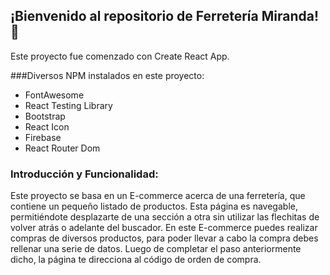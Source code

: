 ## ¡Bienvenido al repositorio de Ferretería Miranda! 🔧

Este proyecto fue comenzado con Create React App.

###Diversos NPM instalados en este proyecto:
- FontAwesome
- React Testing Library
- Bootstrap
- React Icon
- Firebase
- React Router Dom

### Introducción y Funcionalidad:

Este proyecto se basa en un E-commerce acerca de una ferretería, que contiene un pequeño listado de productos.
 Esta página es navegable, permitiéndote desplazarte de una sección a otra sin utilizar las flechitas de volver atrás o adelante del buscador.
 En este E-commerce puedes realizar compras de diversos productos, para poder llevar a cabo la compra debes rellenar una serie de datos. Luego de completar el paso anteriormente dicho, la página te direcciona al código de orden de compra.